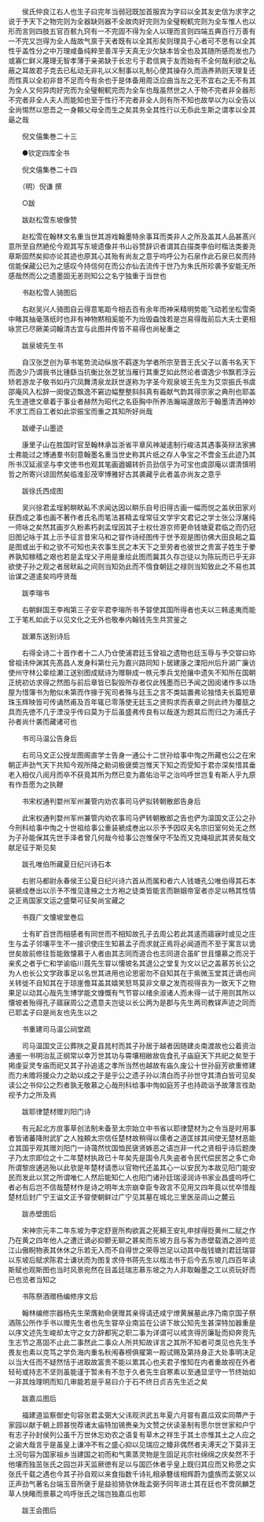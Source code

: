 <!-- { "loadSidebar": true } -->
　　侯氏仲良江右人也生子曰完年当弱冠既加首服宾为字曰以全其友史信为求字之说于予天下之物完则为全器缺则器不全故肉好完则为全璧輗軏完则为全车惟人也以形而言则四肢五官百骸九窍有一不完固不得为全人以理而言则四端五典百行万善有一不完又岂得为全人哉故气禀于天者既有以全其形矣则理具于心者可不思有以全其性乎盖性分之中万理咸备纯粹至善浑乎天真无少欠缺本皆全也及其随所感而发也乃或寡仁鲜义蔑理无智孝薄于亲弟缺于长忠亏于君信爽于友而始有不全何哉利欲之私蔽之耳故君子克去已私动无非礼以义制事以礼制心使其操存久而涵养熟则天理复还而性真以全初非昔不足而今有余也于是体备用周泛应曲当左之无不宜右之无不有其为全人又何异肉好完而为全璧輗軏完而为全车也哉虽然世之人于物不完者非全器形不完者非全人夫人而能知也至于性行不完者非全人则有所不知也故举以为以全告以全尚惕然以思吾之一身頼父母全而生之矣其务全其性行以无忝此生斯之谓孝以全其朂之哉

　　倪文僖集巻二十三

　　●钦定四库全书

　　倪文僖集巻二十四

　　（明）倪谦 撰

　　○跋

　　跋赵松雪东坡像赞

　　赵松雪在翰林文名重当世其游戏翰墨特余事耳而类非人之所及盖其人品甚髙兴意所至自然絶伦今观其写东坡遗像并书山谷赞辞识者谓其白描类李伯时楷法类姜尧章斯固然矣抑亦论其迹也原其心其殆有尚友之意乎呜呼公为石泉作此石泉已矣而持信能保藏公已为之感叹今持信何在而公亦仙去流传于世乃为朱氏所珍袭予安能无所感哉然而公之遗墨固无恙则知公之名宁独重于当世也

　　书赵松雪人骑图后

　　右赵吴兴人骑图自云得意笔距今相去百有余年而神采精明势能飞动若坐松雪斋中睹其抽毫落纸时也非有神物黙相奚能不为炲毁螙蚀若是岂易得哉前后大夫士更相咏赏已尽厥美词翰清古宜与此图并传皆不易得也尚秘重之

　　跋泉坡先生书

　　自汉张芝创为草书笔势流动纵放不羁遂为学者所宗至晋王氏父子以善书名天下而逸少乃谓我书比锺繇当抗衡比张芝犹当雁行其重芝如此然论者谓逸少书飘若浮云矫若游龙子敬书如丹穴凤舞清泉龙跃世遂称为字圣今观泉坡王先生为艾崇振氏书虞邵庵风入松辞一阕俊迈飘逸不窘边幅整整斜斜真有羲献气韵其得宗家之典刑也耶盖先生道徳文章着于事业者赫然为昭代之名臣胸中所养浩瀚端邃故形于翰墨清洒神妙不求工而自工者如此崇振宝而重之其知所好尚哉

　　跋巙子山墨迹

　　康里子山在胜国时官至翰林承旨浙省平章风神凝逺制行峻洁其遇事英辩法家拂士弗能过之博通羣书刻意翰墨名重当世史称其片纸之存人争宝之不啻金玉此迹乃其所书汉延淑坚与李文徳书也观其笔画遒媚转折员劲信乎为可宝也虞邵庵以谓清慎明哲之所寄兴谅固然矣临淮彭茂宰博雅好古其袭藏乎此者盖亦尚友之意乎

　　跋徐氏西成图

　　吴兴徐君孟珵躬畊畎畆不求闻达因以畊乐自号旧得古画一幅而悦之盖状田家刈获西成之事也画不著作者氏名而笔法甚精孟珵常征文学宇文君记之学士张公浮屠纯一师咏之矣然其画岁久粉素朽剥孟珵因其子士权仕游京师更命钱塘夏君临之而仍冠旧图记咏于其上示予征言昔宋马和之甞作诗经图传于世予观是图彷佛大田良耜之篇是图或出于和之欤不可知也夫农事生民之本天下之至劳者也彼世之贵富子姓生于豢养孰知稼穑之艰也若是孟珵父子用是重绘此图而冀其久存岂徒以为陈玩而已乎无非欲使子孙之观之者居畎畆之间则当知効此而不惰食朝廷之禄则当知致此之不易也其诒谋之道逺矣呜呼贤哉

　　跋李瑢书

　　右朝鲜国王李裪第三子安平君李瑢所书予甞使其国所得者也夫以三韩逺夷而能工于笔札如此于以见文化之无外也敬奉内翰钱先生共赏鉴之

　　跋瀬东送别诗后

　　右得全诗二十首作者十二人乃仓使浦君廷玉曾祖之遗物也廷玉辱与予交甞曰珎曾祖讳仲渊其先髙昌人发身科第仕元为嘉兴路同知卜居建康之溧阳州后升湖广廉访使州守林公辈绘瀬江送别图成赋诗为赠聨成一帙元季兵戈抢攘中遗失不知所在国朝正统初访求得之然图与前后章皆已裂毁所存者仅此残墨而已予闻之因阅诸作多以场屋为惜簿书为勉似未第而作掾于宪司者殊与廷玉之言不类姑置弗论独惜夫长篇短章珠玉辉映皆可传诵然甫及百年辄已零落使无廷玉之贤购求而表章之则此终为覆瓿之具而先徳不几于湮没乎传曰莫为于后虽盛弗传良有以哉遂为题其后而归之为浦氏子孙者尚什袭而藏诸可也

　　书司马温公告身后

　　右司马文正公授龙图阁直学士告身一通公十二世孙给事中恂之所藏也公之在宋朝正声劲气天下共知今观所降之勑词极襃奬岂惟天下知之而受知于君亦深矣惜其垂老入相仅八阅月而卒不获竟其所为然已变为嘉佑治平之治呜呼世岂复有斯人乎九原有作吾愿为之执鞭

　　书宋权通判婺州军州兼管内劝农事司马俨拟转朝散郎告身后

　　此宋权通判婺州军州兼管内劝农事司马俨转朝散郎之告也俨为温国文正公之孙今刑科给事中恂之十世祖给事公重装褫成巻出以示予予因叹夫名宗旧室何处无之然为子孙能保其先世手泽者曾几何哉今给事公岂惟保守不坠而又克绳祖武其贤矣哉文献足征于斯见矣

　　跋孔唯伯所藏夏日纪兴诗石本

　　右驸马都尉永春侯王公夏日纪兴诗六首从而属和者六人钱塘孔公唯伯得其石本装褫成巻出以示予不惟见逢掖之士方袍之徒类皆能言而聮姻帝室者亦足以畅其性情之正焉国家文运之盛槩可征矣尚宝藏之

　　书聂广文懐坡堂巻后

　　士有旷百世而相感者有同世而不相知故孔子去周公若此其逺而寤寐时或见之庄生与孟子邻壤平生不一接识使庄生知慕孟子而求就正焉将必闻道而不至于寓言以诡世矣故前修往哲能致懐慕于人者由其志同而道合也志同道合虽旷世且懐慕之而况于亲炙之者乎仁和学谕临川聂先生甞以懐坡名其退公之堂复为文以记之盖慕苏长公之为人也长公文学政事足以名世其进用也论思密勿不自知其在于紫微玉堂其迁谪也间关转徙不自知其在于琼崖儋耳盖其嬉笑怒骂莫非文章之发而视得丧为一致天下之物果足以动其心哉先生博学能文慷慨有气节甞以绪余淑诸人而未得一试于用则其所以懐坡者殆得孔子寤寐周公之遗意夫岂徒以长公两为是郡与先生两司教铎声迹之同而已耶孟子曰是尚友也先生以之

　　书重建司马温公祠堂疏

　　司马温国文正公葬陜之夏县晁村而其子孙居于越者因随建炎南渡故也公着资治通鉴一书明治乱正纲常以幸万世其功与霄壤相敝故佐食孔子庙庭天下共祀之矣至于掲虔妥灵专庙而祀又其子孙追逺之孝所当然也越故有庙久废公十世孙庭芳欲重修建而力未赡将援众力之助以成之于是乎公之遗子孙以清白而子孙世守其清白皆可见矣读公之书仰公之烈者孰无敬慕之心哉刑科给事中恂如庭芳子也持疏诣予故薄言徃助视予力之所及焉

　　跋耶律楚材赠刘阳门诗

　　有元起北方庻事草创法制未备至太宗始立中书省以耶律楚材为之令当是时用事者皆诸蕃降附武犷之人独頼太宗信任楚材故稍得以儒者之道匡捄其间使无楚材恶能立其国乎观其赠刘阳门一诗蔼然忧国恤民襃贤嫉恶之语岂非一代之贤相乎诗后题庚子乃太宗即位之十二年楚材执政已十年矣先是国令凡失盗者令民代偿民苦之多亡命所谓黎庻逋逃殆以此欤是年楚材请悉以官物代还盖其心一以安民为本故见阳门能安民而发此以赏之所谓唯仁人然后能知仁人也阳门诸孙廷瑞浸润诗书家业昌盛呜呼仁者必有后岂不信哉楚材作是诗之明年太宗崩幸臣专政言不见用又四年竟以忧卒惜哉楚材后封广宁王谥文正予甞使朝鲜过广宁见其墓在城北三里医巫闾山之麓云

　　跋赤壁图后

　　宋神宗元丰二年东坡为李定舒亶所构欲寘之死頼王安礼申捄得贬黄州二赋之作乃在黄之四年他人之遭迁谪必抑鬰无聊之甚矣而东坡方且与客为赤壁载酒之游吟览江山傲睨物表其休休之乐若无入而不自得世之荣辱岂足以动其中哉钱塘刘君廷瑞甞以东坡后赋求陈君士谦状而为图复求侍书蒋先生以楷法书于后今去东坡几四百年读斯赋也观斯图也当时风景宛然在目盖廷瑞志慕东坡之为人非取翰墨之工以资玩好而已也览者当知之

　　书陈祭酒赠杨编修序文后

　　翰林编修宗器杨先生荣膺勑命襃赠其亲得请还咸宁燎黄展墓此序乃南京国子祭酒陈公所作手书以赠先生者也先生甞卒业南监在公讲下故公知先生甚深特加器重是以序文述先生峻却太守之女力辞都宪之职二事为详谓可以戒贪得厉廉耻而抑奔竞先生志节之髙固不止此二事然此二事众人所共知故详言之其所不知者可类见也先生予畏友也素以克笃之学负海内重名秋闱春榜俱擢第一殿试赐及第持身正大处事明决足以当大任而不疑然恬于进取故富贵不能以累其心也夫君子惟知在内者重故视在外者轻茍或持志不坚则虽能谨于暂未有不忽于久者先生自寒素以至通显坚守一节终始如一非其烛理明而知几审能若是乎易曰介于石不终日贞吉先生近之矣

　　跋嘉瓜图后

　　福建道监察御史句容张君孟弼大父讳观洪武五年夏六月甞有嘉瓜双实同蔕产于家园以献于朝上顾甚悦荐诸太庙特加锡赉亲为文赞之伏读圣制有愿尔世世家和户宁有志子孙封侯列公虽千万世休忘劝农之语复有草木之祥生于其土亦惟其土之人应之之谕大哉言乎是虽皇上谦冲不有之盛心抑以见瑞应之臻非偶然者夫溥天之下莫非王土况句容为国家祖乡当建国之初而和气熏蒸灵物是生固足兆宗社绵绵之庆矣然不于他壤而独茁张氏之园岂非天监厥徳有足以与国匹休者乎皇上既归其应而又称愿之实张氏千载之遇也今其子孙自观以来食指数千诗礼相承簪绂相辉蔚为盛族而孟弼又以正声劲气著名台端玉音所襃于是益验猗欤休哉孟弼予同年进士其在廷也不啻凤麟芝草人快睹而景慕之呜呼张氏之瑞岂独嘉瓜也耶

　　跋王会图后


